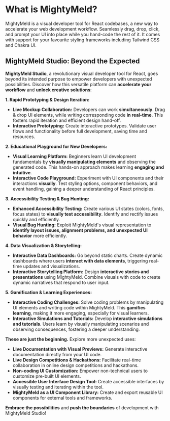 # What is MightyMeld?
MightyMeld is a visual developer tool for React codebases, a new way to accelerate your web development workflow. Seamlessly drag, drop, click, and prompt your UI into place while you hand-code the rest of it. It comes with support for your favourite styling frameworks including Tailwind CSS and Chakra UI.

## MightyMeld Studio: Beyond the Expected

**MightyMeld Studio**, a revolutionary visual developer tool for React, goes beyond its intended purpose to empower developers with unexpected possibilities. Discover how this versatile platform can **accelerate your workflow** and **unlock creative solutions**:

**1. Rapid Prototyping & Design Iteration:**

* **Live Mockup Collaboration:** Developers can work **simultaneously**. Drag & drop UI elements, while writing corresponding code **in real-time**. This fosters rapid iteration and efficient design hand-off.
* **Interactive Prototyping:** Create interactive prototypes. Validate user flows and functionality before full development, saving time and resources.

**2. Educational Playground for New Developers:**

* **Visual Learning Platform:** Beginners learn UI development fundamentals by **visually manipulating elements** and observing the generated code. This hands-on approach makes learning **engaging and intuitive**.
* **Interactive Code Playground:** Experiment with UI components and their interactions **visually**. Test styling options, component behaviors, and event handling, gaining a deeper understanding of React principles.

**3. Accessibility Testing & Bug Hunting:**

* **Enhanced Accessibility Testing:** Create various UI states (colors, fonts, focus states) to **visually test accessibility**. Identify and rectify issues quickly and efficiently.
* **Visual Bug Hunting:** Exploit MightyMeld's visual representation to **identify layout issues, alignment problems, and unexpected UI behavior** more efficiently.

**4. Data Visualization & Storytelling:**

* **Interactive Data Dashboards:** Go beyond static charts. Create dynamic dashboards where users **interact with data elements**, triggering real-time updates and visualizations.
* **Interactive Storytelling Platform:** Design **interactive stories and presentations** using MightyMeld. Combine visuals with code to create dynamic narratives that respond to user input.

**5. Gamification & Learning Experiences:**

* **Interactive Coding Challenges:** Solve coding problems by manipulating UI elements and writing code within MightyMeld. This **gamifies learning**, making it more engaging, especially for visual learners.
* **Interactive Simulations and Tutorials:** Develop **interactive simulations and tutorials**. Users learn by visually manipulating scenarios and observing consequences, fostering a deeper understanding.

**These are just the beginning.** Explore more unexpected uses:

* **Live Documentation with Visual Previews:** Generate interactive documentation directly from your UI code.
* **Live Design Competitions & Hackathons:** Facilitate real-time collaboration in online design competitions and hackathons.
* **Non-coding UI Customization:** Empower non-technical users to customize pre-built UI elements.
* **Accessible User Interface Design Tool:** Create accessible interfaces by visually testing and iterating within the tool.
* **MightyMeld as a UI Component Library:** Create and export reusable UI components for external tools and frameworks.

**Embrace the possibilities** and **push the boundaries** of development with MightyMeld Studio!
